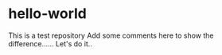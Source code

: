 # hello-world
This is a test repository
Add some comments here to show the difference......
Let's do it..
